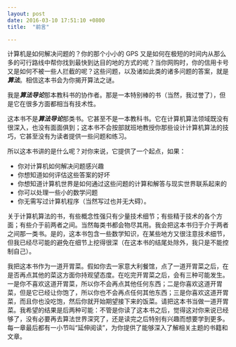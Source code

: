 ```yaml
---
layout: post
date: 2016-03-10 17:51:10 +0800
title:  "前言"

---
```


计算机是如何解决问题的？你的那个小小的 GPS 又是如何在极短的时间内从那么多的可行路线中帮你找到最快到达目的地的方式的呢？当你网购时，你的信用卡号又是如何不被一些人拦截的呢？这些问题，以及诸如此类的诸多问题的答案，就是***算法***。相信这本书会为你揭开算法之谜。

我是***算法导论***那本教科书的协作者。那是一本特别棒的书（当然，我过誉了），但是它在很多方面都相当有技术性。

这本书不是***算法导论***那类书。它甚至不是一本教科书。它在计算机算法领域既没有很深入，也没有面面俱到；这本书不会按部就班地教授你那些设计计算机算法的技巧，它甚至没有为读者提供一些问题和练习。

所以这本书讲的是什么呢？对你来说，它提供了一个起点，如果：

* 你对计算机如何解决问题感兴趣
* 你想知道如何评估这些答案的好坏
* 你想知道计算机世界是如何通过这些问题的计算和解答与现实世界联系起来的
* 你可以处理一些小的数学问题
* 你无需写过计算机程序（当然写过也并无大碍）。

关于计算机算法的书，有些概念性强只有少量技术细节；有些精于技术的各个方面；有些介于前两者之间。当然每类书都会物尽其用。我会把这本书归于介于两者之间那一类书。是的，这本书包含一些数学知识，在某些地方又很注意技术细节，但我已经尽可能的避免在细节上挖得很深（在这本书的结尾处除外，我只是不能控制自己）。

我把这本书作为一道开胃菜。假如你去一家意大利餐馆，点了一道开胃菜之后，在是否再点其他的菜这方面你持观望态度。在吃完开胃菜之后，会有三种可能发生。一是你不喜欢这道开胃菜，所以你不会再点其他任何东西；二是你喜欢这道开胃菜，但是它已经让你饱了，所以你也不会再点任何其他东西；三是你喜欢这道开胃菜，而且你也没吃饱，然后你就开始期望接下来的饭菜。请把这本书当做一道开胃菜。我希望的结果是后两种可能：不管是你读了这本书之后，觉得这对你来说已经够了，没有必要再去算法世界深究了，还是读完之后特别有兴趣而想要学到更多。每一章最后都有一小节叫“延伸阅读”，为你提供了能够深入了解相关主题的书籍和文章。